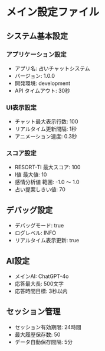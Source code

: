 # メイン設定ファイル

## システム基本設定

### アプリケーション設定
- アプリ名: 占いチャットシステム
- バージョン: 1.0.0
- 開発環境: development
- API タイムアウト: 30秒

### UI表示設定
- チャット最大表示行数: 100
- リアルタイム更新間隔: 1秒
- アニメーション速度: 0.3秒

### スコア設定
- RESORT-TI 最大スコア: 100
- I値 最大値: 10
- 感情分析値 範囲: -1.0 ～ 1.0
- 占い提案しきい値: 70

## デバッグ設定
- デバッグモード: true
- ログレベル: INFO
- リアルタイム表示更新: true

## AI設定
- メインAI: ChatGPT-4o
- 応答最大長: 500文字
- 応答時間目標: 3秒以内

## セッション管理
- セッション有効期限: 24時間
- 最大履歴保存数: 50
- データ自動保存間隔: 5分